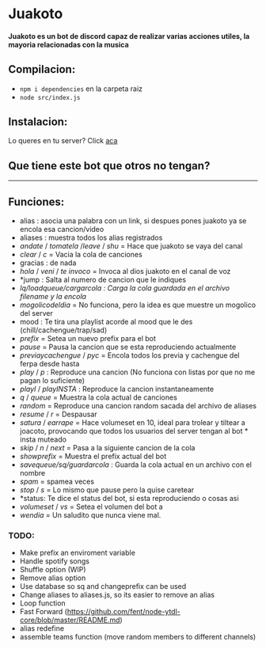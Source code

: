 # Juakoto

#### Juakoto es un bot de discord capaz de realizar varias acciones utiles, la mayoria relacionadas con la musica


## Compilacion:
* `npm i dependencies` en la carpeta raiz  
* `node src/index.js`

## Instalacion:
Lo queres en tu server? Click [aca](https://discord.com/oauth2/authorize?client_id=764653800068743199&scope=bot&permissions=3148864)  

## Que tiene este bot que otros no tengan?

---
## Funciones:
* alias <alias> <link> : asocia una palabra <alias> con un link, si despues pones juakoto <alias> ya se encola esa cancion/video 
* aliases : muestra todos los alias registrados  
* *andate* / *tomatela* /*leave* / *shu* = Hace que juakoto se vaya del canal 
* *clear* / *c* = Vacia la cola de canciones 
* gracias : de nada 
* *hola* / *veni* / *te invoco* = Invoca al dios juakoto en el canal de voz 
* *jump <numero> : Salta al numero de cancion que le indiques
* *lq/loadqueue/cargarcola <filename>: Carga la cola guardada en el archivo filename y la encola*
* *mogolicodeldia* = No funciona, pero la idea es que muestre un mogolico del server 
* mood <mood> : Te tira una playlist acorde al mood que le des (chill/cachengue/trap/sad) 
* *prefix* <prefix> = Setea un nuevo prefix para el bot 
* *pause* = Pausa la cancion que se esta reproduciendo actualmente 
* *previaycachengue* / *pyc* <from> <to> = Encola todos los previa y cachengue del ferpa desde <from> hasta <to> 
* *play* <song> / *p* <song> : Reproduce una cancion (No funciona con listas por que no me pagan lo suficiente) 
* *playI* / *playINSTA* : Reproduce la cancion instantaneamente 
* *q* / *queue* = Muestra la cola actual de canciones 
* *random* = Reproduce una cancion random sacada del archivo de aliases
* *resume* / *r* = Despausar 
* *satura* / *earrape* = Hace volumeset en 10, ideal para trolear y tiltear a joacoto, provocando que todos los usuarios del server tengan al bot * insta muteado 
* *skip* / *n* / *next* = Pasa a la siguiente cancion de la cola 
* *showprefix* = Muestra el prefix actual del bot 
* *savequeue/sq/guardarcola <filename>*: Guarda la cola actual en un archivo con el nombre <filename>
* *spam* <mensaje> <numero> = spamea <mensaje> <numero> veces 
* *stop* / *s* = Lo mismo que pause pero la quise caretear 
* *status: Te dice el status del bot, si esta reproduciendo o cosas asi
* *volumeset* <volume> / *vs* <volume> = Setea el volumen del bot a <volume> 
* *wendia* = Un saludito que nunca viene mal.

### TODO:

* Make prefix an enviroment variable
* Handle spotify songs
* Shuffle option (WIP)
* Remove alias option
* Use database so sq and changeprefix can be used 
* Change aliases to aliases.js, so its easier to remove an alias
* Loop function
* Fast Forward (https://github.com/fent/node-ytdl-core/blob/master/README.md)
* alias redefine
* assemble teams function (move random members to different channels)